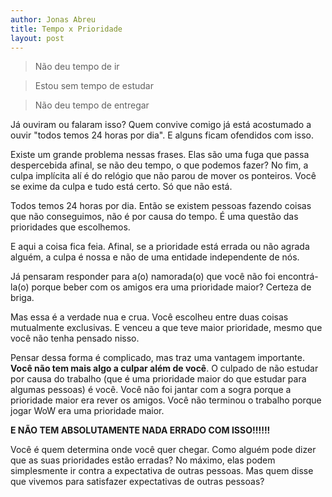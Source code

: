 ```yaml
---
author: Jonas Abreu
title: Tempo x Prioridade
layout: post
---
```


> Não deu tempo de ir

> Estou sem tempo de estudar

> Não deu tempo de entregar

Já ouviram ou falaram isso? Quem convive comigo já está acostumado a ouvir "todos temos 24 horas por dia". 
E alguns ficam ofendidos com isso.

Existe um grande problema nessas frases. Elas são uma fuga que passa despercebida afinal, se não deu tempo, 
o que podemos fazer? No fim, a culpa implícita alí é do relógio que não parou de mover os ponteiros. Você se
exime da culpa e tudo está certo. Só que não está.

Todos temos 24 horas por dia. Então se existem pessoas fazendo coisas que não conseguimos, não é por causa
do tempo. É uma questão das prioridades que escolhemos.

E aqui a coisa fica feia. Afinal, se a prioridade está errada ou não agrada alguém, a culpa é nossa e não 
de uma entidade independente de nós.

Já pensaram responder para a(o) namorada(o) que você não foi encontrá-la(o) porque beber com os amigos era
uma prioridade maior? Certeza de briga.

Mas essa é a verdade nua e crua. Você escolheu entre duas coisas mutualmente exclusivas. E venceu a que teve
maior prioridade, mesmo que você não tenha pensado nisso.

Pensar dessa forma é complicado, mas traz uma vantagem importante. **Você não tem mais algo a culpar além de 
você**. O culpado de não estudar por causa do trabalho (que é uma prioridade maior do que estudar para algumas
pessoas) é você. Você não foi jantar com a sogra porque a prioridade maior era rever os amigos. Você não 
terminou o trabalho porque jogar WoW era uma prioridade maior.

**E NÃO TEM ABSOLUTAMENTE NADA ERRADO COM ISSO!!!!!!**

Você é quem determina onde você quer chegar. Como alguém pode dizer que as suas prioridades estão erradas?
No máximo, elas podem simplesmente ir contra a expectativa de outras pessoas. Mas quem disse que vivemos
para satisfazer expectativas de outras pessoas? 

